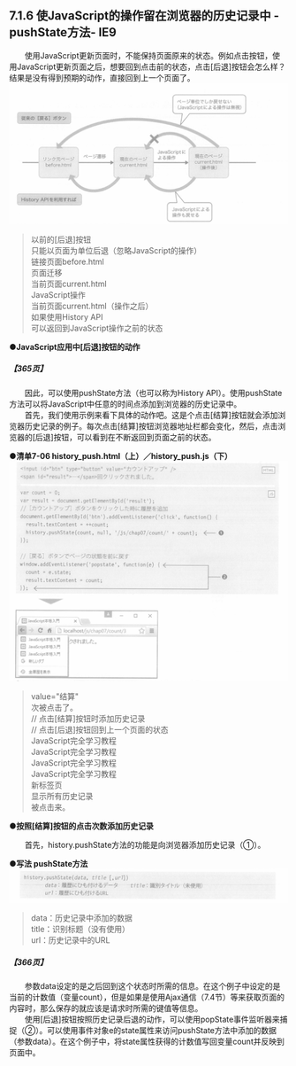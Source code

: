 ## 7.1.6 使JavaScript的操作留在浏览器的历史记录中 -pushState方法- IE9
&emsp;&emsp;使用JavaScript更新页面时，不能保持页面原来的状态。例如点击按钮，使用JavaScript更新页面之后，想要回到点击前的状态，点击[后退]按钮会怎么样？结果是没有得到预期的动作，直接回到上一个页面了。
![image](../../images/c7/スクリーンショット&#32;2019-04-10&#32;午前9.29.04.png)
> 以前的[后退]按钮  
> 只能以页面为单位后退（忽略JavaScript的操作）  
> 链接页面before.html  
> 页面迁移  
> 当前页面current.html  
> JavaScript操作  
> 当前页面current.html（操作之后）  
> 如果使用History API  
> 可以返回到JavaScript操作之前的状态

**●JavaScript应用中[后退]按钮的动作**

##### 【365页】
&emsp;&emsp;因此，可以使用pushState方法（也可以称为History API）。使用pushState方法可以将JavaScript中任意的时间点添加到浏览器的历史记录中。<br>
&emsp;&emsp;首先，我们使用示例来看下具体的动作吧。这是个点击[结算]按钮就会添加浏览器历史记录的例子。每次点击[结算]按钮浏览器地址栏都会变化，然后，点击浏览器的[后退]按钮，可以看到在不断返回到页面之前的状态。

**●清单7-06 history_push.html（上）／history_push.js（下）**
![image](../../images/c7/スクリーンショット&#32;2019-04-10&#32;午前10.05.21.png)
> value="结算"  
> 次被点击了。  
> // 点击[结算]按钮时添加历史记录  
> // 点击[后退]按钮回到上一个页面的状态  
> JavaScript完全学习教程  
> JavaScript完全学习教程  
> JavaScript完全学习教程  
> JavaScript完全学习教程  
> 新标签页  
> 显示所有历史记录  
> 被点击来。

**●按照[结算]按钮的点击次数添加历史记录**

&emsp;&emsp;首先，history.pushState方法的功能是向浏览器添加历史记录（①）。

**●写法 pushState方法**
![image](../../images/c7/スクリーンショット&#32;2019-04-10&#32;午前10.12.21.png)
> data：历史记录中添加的数据  
> title：识别标题（没有使用）  
> url：历史记录中的URL

##### 【366页】
&emsp;&emsp;参数data设定的是之后回到这个状态时所需的信息。在这个例子中设定的是当前的计数值（变量count），但是如果是使用Ajax通信（7.4节）等来获取页面的内容时，那么保存的就应该是请求时所需的键值等信息。<br>
&emsp;&emsp;使用[后退]按钮按照历史记录后退的动作，可以使用popState事件监听器来捕捉（②）。可以使用事件对象e的state属性来访问pushState方法中添加的数据（参数data）。在这个例子中，将state属性获得的计数值写回变量count并反映到页面中。